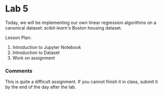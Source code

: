 # Lab 5

Today, we will be implementing our own linear regression algorithms on a canonical dataset: *scikit-learn's* Boston housing dataset.

Lesson Plan:

1. Introduction to Jupyter Notebook
2. Introduction to Dataset
3. Work on assignment


### Comments
This is quite a difficult assignment. If you cannot finish it in class, submit it by the end of the day after the lab.
